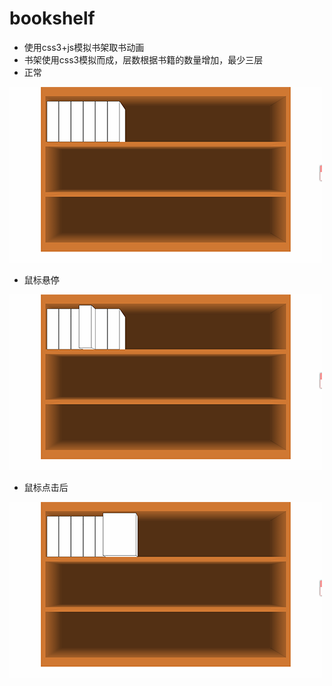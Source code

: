 # bookshelf

* 使用css3+js模拟书架取书动画
* 书架使用css3模拟而成，层数根据书籍的数量增加，最少三层
* 正常

![取书](https://github.com/wapptaw/bookshelf/blob/master/screen/image1.PNG)
* 鼠标悬停

![鼠标悬停](screen/image2.png)
* 鼠标点击后

![取出](screen/image3.png)

